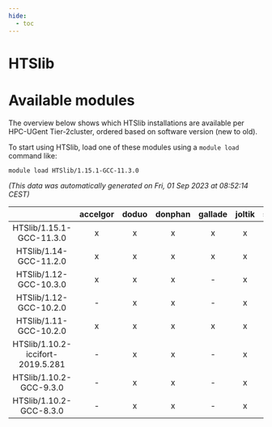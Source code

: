 ```yaml
---
hide:
  - toc
---
```


HTSlib
======

# Available modules


The overview below shows which HTSlib installations are available per HPC-UGent Tier-2cluster, ordered based on software version (new to old).

To start using HTSlib, load one of these modules using a `module load` command like:

```shell
module load HTSlib/1.15.1-GCC-11.3.0
```

*(This data was automatically generated on Fri, 01 Sep 2023 at 08:52:14 CEST)*  

| |accelgor|doduo|donphan|gallade|joltik|skitty|swalot|victini|
| :---: | :---: | :---: | :---: | :---: | :---: | :---: | :---: | :---: |
|HTSlib/1.15.1-GCC-11.3.0|x|x|x|x|x|x|x|x|
|HTSlib/1.14-GCC-11.2.0|x|x|x|x|x|x|x|x|
|HTSlib/1.12-GCC-10.3.0|x|x|x|-|x|x|x|x|
|HTSlib/1.12-GCC-10.2.0|-|x|x|-|x|x|x|x|
|HTSlib/1.11-GCC-10.2.0|x|x|x|x|x|x|x|x|
|HTSlib/1.10.2-iccifort-2019.5.281|-|x|x|-|x|x|-|x|
|HTSlib/1.10.2-GCC-9.3.0|-|x|x|-|x|x|x|x|
|HTSlib/1.10.2-GCC-8.3.0|-|x|x|-|x|x|x|x|
